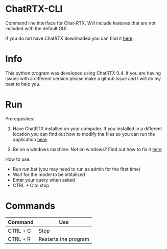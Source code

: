 # ChatRTX-CLI
 
Command line interface for Chat-RTX. Will include features that are not included with the default GUI.

If you do not have ChatRTX downloaded you can find it [here](https://www.nvidia.com/en-us/ai-on-rtx/chatrtx/).

# Info

This python program was developed using ChatRTX 0.4. If you are having issues with a different version please make a github issue and I will do my best to help you.

# Run

Prerequisites:
1. Have ChatRTX installed on your computer. If you installed in a different location you can find out how to modify the files so you can run the application [here](Non-Windows-Usage.md)

2. Be on a windows machine. Not on windows? Find out how to fix it [here](Non-Windows-Usage.md)

How to use:
- Run run.bat (you may need to run as admin for the first time)
- Wait for the model to be intitalised
- Enter your query when asked
- CTRL + C to stop

# Commands

| Command | Use |
| ------- | --- |
| CTRL + C | Stop |
| CTRL + R | Restarts the program |

